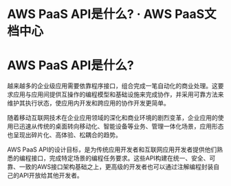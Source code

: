 # AWS PaaS API是什么? · AWS PaaS文档中心

# AWS PaaS API是什么?

越来越多的企业级应用需要依靠程序接口，组合完成一笔自动化的商业处理。这要求应用与应用间提供互操作的编程模型和基础设施来完成协作，并采用可靠方法来维护其执行状态，使应用内开发和跨应用的协作开发更简单。

随着移动互联网技术在企业应用领域的深化和商业环境的剧烈变革，企业应用的使用已迅速从传统的桌面转向移动化、智能设备等业务、管理一体化场景，应用形态也呈现出碎片化、高体验、松耦合的趋势。

AWS PaaS API的设计目标，是为传统应用开发者和互联网应用开发者提供他们熟悉的编程接口，完成特定场景的编程任务要求。这些API构建在统一、安全、可靠、一致的AWS接口架构基础之上，更高级的开发者也可以通过注解编程封装自己的API开放给其他开发者。